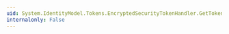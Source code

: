 ```yaml
---
uid: System.IdentityModel.Tokens.EncryptedSecurityTokenHandler.GetTokenTypeIdentifiers
internalonly: False
---
```

